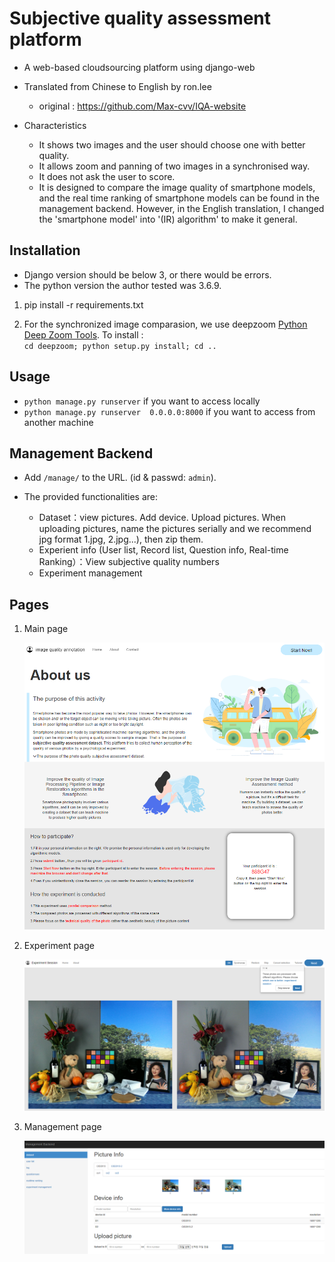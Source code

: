 # Subjective quality assessment platform 
- A web-based cloudsourcing platform using django-web
- Translated from Chinese to English by ron.lee
  - original :  https://github.com/Max-cvv/IQA-website 

- Characteristics
  - It shows two images and the user should choose one with better quality.
  - It allows zoom and panning of two images in a synchronised way.
  - It does not ask the user to score.
  - It is designed to compare the image quality of smartphone models, and the real time ranking of smartphone models can be found in the management backend.
  However, in the English translation, I changed the 'smartphone model' into '(IR) algorithm' to make it general.

## Installation
- Django version should be below 3, or there would be errors.
- The python version the author tested was 3.6.9.
1. pip install -r requirements.txt
   
2. For the synchronized image comparasion, we use deepzoom [Python Deep Zoom Tools](https://github.com/openzoom/deepzoom.py). To install :  
    `cd deepzoom; python setup.py install; cd ..`
## Usage
- `python manage.py runserver` if you want to access locally
- `python manage.py runserver  0.0.0.0:8000` if you want to access from another machine

## Management Backend
- Add `/manage/` to the URL. (id & passwd: `admin`).

- The provided functionalities are:
  + Dataset：view pictures. Add device. Upload pictures. When uploading pictures, name the pictures serially and we recommend jpg format 1.jpg, 2.jpg...), then zip them.
  + Experient info (User list, Record list, Question info, Real-time Ranking）：View subjective quality numbers
  + Experiment management

## Pages

1. Main page

   ![image-20220404161043837](subjective_study_1.png)

2. Experiment page

   ![image-20220404162053194](subjective_study_2.png)

3. Management page

   ![image-20220404161701745](subjective_study_3.png)

